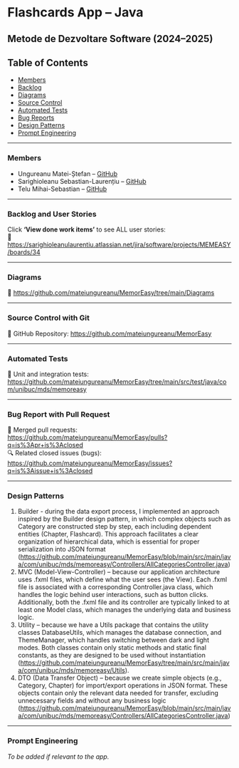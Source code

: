 ﻿# Flashcards App – Java

## Metode de Dezvoltare Software (2024–2025)

## Table of Contents
- [Members](#members)
- [Backlog](#backlog-and-user-stories)
- [Diagrams](#diagrams)
- [Source Control](#source-control-with-git)
- [Automated Tests](#automated-tests)
- [Bug Reports](#bug-report-with-pull-request)
- [Design Patterns](#design-patterns)
- [Prompt Engineering](#prompt-engineering)

---

### Members
- Ungureanu Matei-Ștefan – [GitHub](https://github.com/mateiungureanu)
- Sarighioleanu Sebastian-Laurențiu – [GitHub](https://github.com/laur004)
- Telu Mihai-Sebastian – [GitHub](https://github.com/T-ms-code)

---

### Backlog and User Stories
Click **‘View done work items’** to see ALL user stories:  
🔗 https://sarighioleanulaurentiu.atlassian.net/jira/software/projects/MEMEASY/boards/34

---

### Diagrams
🔗 https://github.com/mateiungureanu/MemorEasy/tree/main/Diagrams

---

### Source Control with Git
🔗 GitHub Repository: https://github.com/mateiungureanu/MemorEasy

---

### Automated Tests
🔗 Unit and integration tests: https://github.com/mateiungureanu/MemorEasy/tree/main/src/test/java/com/unibuc/mds/memoreasy

---

### Bug Report with Pull Request
🔗 Merged pull requests:  
https://github.com/mateiungureanu/MemorEasy/pulls?q=is%3Apr+is%3Aclosed  
🔍 Related closed issues (bugs):  
https://github.com/mateiungureanu/MemorEasy/issues?q=is%3Aissue+is%3Aclosed

---

### Design Patterns
1) Builder - during the data export process, I implemented an approach inspired by the Builder design pattern, in which complex objects such as Category are constructed step by step, each including dependent entities (Chapter, Flashcard). This approach facilitates a clear organization of hierarchical data, which is essential for proper serialization into JSON format (https://github.com/mateiungureanu/MemorEasy/blob/main/src/main/java/com/unibuc/mds/memoreasy/Controllers/AllCategoriesController.java)
2) MVC (Model-View-Controller) – because our application architecture uses .fxml files, which define what the user sees (the View). Each .fxml file is associated with a corresponding Controller.java class, which handles the logic behind user interactions, such as button clicks. Additionally, both the .fxml file and its controller are typically linked to at least one Model class, which manages the underlying data and business logic.
3) Utility – because we have a Utils package that contains the utility classes DatabaseUtils, which manages the database connection, and ThemeManager, which handles switching between dark and light modes. Both classes contain only static methods and static final constants, as they are designed to be used without instantiation (https://github.com/mateiungureanu/MemorEasy/tree/main/src/main/java/com/unibuc/mds/memoreasy/Utils).
4) DTO (Data Transfer Object) – because we create simple objects (e.g., Category, Chapter) for import/export operations in JSON format. These objects contain only the relevant data needed for transfer, excluding unnecessary fields and without any business logic (https://github.com/mateiungureanu/MemorEasy/blob/main/src/main/java/com/unibuc/mds/memoreasy/Controllers/AllCategoriesController.java)

---

### Prompt Engineering
*To be added if relevant to the app.*

